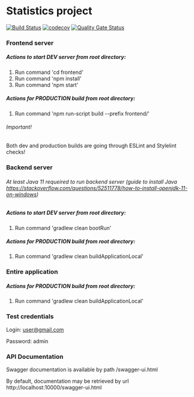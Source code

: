 # Statistics project

[![Build Status](https://travis-ci.com/skosinskiy/statistics.svg?branch=master)](https://travis-ci.com/skosinskiy/statistics)
[![codecov](https://codecov.io/gh/skosinskiy/statistics/branch/master/graph/badge.svg)](https://codecov.io/gh/skosinskiy/statistics)
[![Quality Gate Status](https://sonarcloud.io/api/project_badges/measure?project=statistics&metric=alert_status)](https://sonarcloud.io/dashboard?id=statistics)

### Frontend server
##### Actions to start DEV server from root directory:
1. Run command 'cd frontend'
2. Run command 'npm install'
3. Run command 'npm start'
##### Actions for PRODUCTION build from root directory:
1. Run command 'npm run-script build --prefix frontend/'

###### Important! 

Both dev and production builds are going through ESLint and Stylelint checks!

### Backend server
###### At least Java 11 requeired to run backend server (guide to install Java https://stackoverflow.com/questions/52511778/how-to-install-openjdk-11-on-windows)
##### Actions to start DEV server from root directory:
1. Run command 'gradlew clean bootRun'
##### Actions for PRODUCTION build from root directory:
1. Run command 'gradlew clean buildApplicationLocal'

### Entire application
##### Actions for PRODUCTION build from root directory:
1. Run command 'gradlew clean buildApplicationLocal'

### Test credentials
Login: user@gmail.com

Password: admin

### API Documentation
Swagger documentation is available by path /swagger-ui.html

By default, documentation may be retrieved by url http://localhost:10000/swagger-ui.html